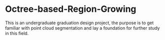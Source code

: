 # Octree-based-Region-Growing
This is an undergraduate graduation design project, the purpose is to get familiar with point cloud segmentation and lay a foundation for further study in this field.
